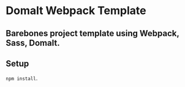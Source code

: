 # Domalt Webpack Template

## Barebones project template using Webpack, Sass, Domalt. 

## Setup

`npm install`.